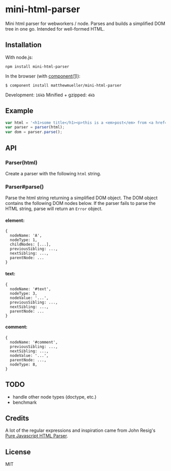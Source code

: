 
# mini-html-parser

  Mini html parser for webworkers / node. Parses and builds a simplified DOM tree in one go. Intended for well-formed HTML.

## Installation

  With node.js:

    npm install mini-html-parser

  In the browser (with [component(1)](http://component.io)):

    $ component install matthewmueller/mini-html-parser

  Development: `16kb`
  Minified + gzipped: `4kb`

## Example

```js
var html = '<h1>some title</h1><p>this is a <em>post</em> from <a href="http://mat.io">mat.io</a>.</p>';
var parser = parser(html);
var dom = parser.parse();
```

## API

### Parser(html)

  Create a parser with the following `html` string.

### Parser#parse()

  Parse the html string returning a simplified DOM object. The DOM object contains the following DOM nodes below. If the parser fails to parse the HTML string, parse will return an `Error` object.

#### element:

```
{
  nodeName: 'A',
  nodeType: 1,
  childNodes: [...],
  previousSibling: ...,
  nextSibling: ...,
  parentNode: ...
}
```

#### text:

```
{
  nodeName: '#text',
  nodeType: 3,
  nodeValue: '...',
  previousSibling: ...,
  nextSibling: ...,
  parentNode: ...
}
```

#### comment:

```
{
  nodeName: '#comment',
  previousSibling: ...,
  nextSibling: ...,
  nodeValue: '...',
  parentNode: ...,
  nodeType: 8,
}
```

## TODO

- handle other node types (doctype, etc.)
- benchmark

## Credits

A lot of the regular expressions and inspiration came from John Resig's [Pure Javascript HTML Parser](http://ejohn.org/blog/pure-javascript-html-parser/).

## License

  MIT

